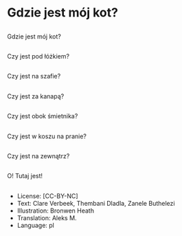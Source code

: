 # Gdzie jest mój kot?

##
Gdzie jest mój kot?

##
Czy jest pod łóżkiem?

##
Czy jest na szafie?

##
Czy jest za kanapą?

##
Czy jest obok śmietnika?

##
Czy jest w koszu na pranie?

##
Czy jest na zewnątrz?

##
O! Tutaj jest!

##
* License: [CC-BY-NC]
* Text: Clare Verbeek, Thembani Dladla, Zanele Buthelezi
* Illustration: Bronwen Heath
* Translation: Aleks M.
* Language: pl
